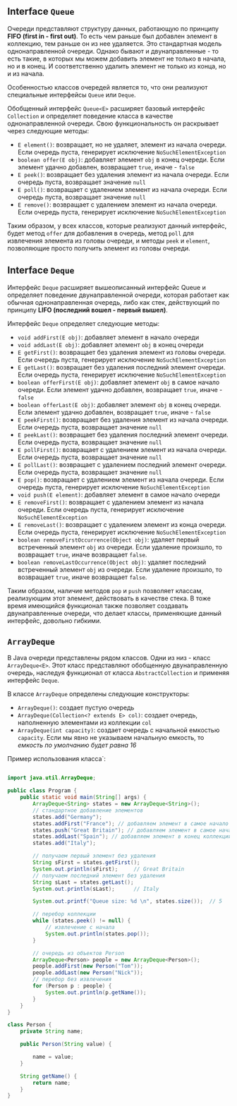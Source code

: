 ## Interface `Queue`
Очереди представляют структуру данных, работающую по принципу **FIFO (first in - first out)**. То есть чем раньше был добавлен элемент в коллекцию, тем раньше он из нее удаляется. Это стандартная модель однонаправленной очереди. Однако бывают и двунаправленные - то есть такие, в которых мы можем добавить элемент не только в начала, но и в конец. И соответственно удалить элемент не только из конца, но и из начала.

Особенностью классов очередей является то, что они реализуют специальные интерфейсы `Queue` или `Deque`.

Обобщенный интерфейс `Queue<E>` расширяет базовый интерфейс `Collection` и определяет поведение класса в качестве однонаправленной очереди. Свою функциональность он раскрывает через следующие методы:
- `E element()`: возвращает, но не удаляет, элемент из начала очереди. Если очередь пуста, генерирует исключение `NoSuchElementException`
- `boolean offer(E obj)`: добавляет элемент `obj` в конец очереди. Если элемент удачно добавлен, возвращает `true`, иначе - `false`
- `E peek()`: возвращает без удаления элемент из начала очереди. Если очередь пуста, возвращает значение `null`
- `E poll()`: возвращает с удалением элемент из начала очереди. Если очередь пуста, возвращает значение `null`
- `E remove()`: возвращает с удалением элемент из начала очереди. Если очередь пуста, генерирует исключение `NoSuchElementException`

Таким образом, у всех классов, которые реализуют данный интерфейс, будет метод `offer` для добавления в очередь, метод `poll` для извлечения элемента из головы очереди, и методы `peek` и `element`, позволяющие просто получить элемент из головы очереди.

## Interface `Deque`
Интерфейс `Deque` расширяет вышеописанный интерфейс Queue и определяет поведение двунаправленной очереди, которая работает как обычная однонаправленная очередь, либо как стек, действующий по принципу **LIFO (последний вошел - первый вышел)**.

Интерфейс `Deque` определяет следующие методы:
- `void addFirst(E obj)`: добавляет элемент в начало очереди
- `void addLast(E obj)`: добавляет элемент `obj` в конец очереди
- `E getFirst()`: возвращает без удаления элемент из головы очереди. Если очередь пуста, генерирует исключение `NoSuchElementException`
- `E getLast()`: возвращает без удаления последний элемент очереди. Если очередь пуста, генерирует исключение `NoSuchElementException`
- `boolean offerFirst(E obj)`: добавляет элемент `obj` в самое начало очереди. Если элемент удачно добавлен, возвращает `true`, иначе - `false`
- `boolean offerLast(E obj)`: добавляет элемент `obj` в конец очереди. Если элемент удачно добавлен, возвращает `true`, иначе - `false`
- `E peekFirst()`: возвращает без удаления элемент из начала очереди. Если очередь пуста, возвращает значение `null`
- `E peekLast()`: возвращает без удаления последний элемент очереди. Если очередь пуста, возвращает значение `null`
- `E pollFirst()`: возвращает с удалением элемент из начала очереди. Если очередь пуста, возвращает значение `null`
- `E pollLast()`: возвращает с удалением последний элемент очереди. Если очередь пуста, возвращает значение `null`
- `E pop()`: возвращает с удалением элемент из начала очереди. Если очередь пуста, генерирует исключение `NoSuchElementException`
- `void push(E element)`: добавляет элемент в самое начало очереди
- `E removeFirst()`: возвращает с удалением элемент из начала очереди. Если очередь пуста, генерирует исключение `NoSuchElementException`
- `E removeLast()`: возвращает с удалением элемент из конца очереди. Если очередь пуста, генерирует исключение `NoSuchElementException`
- `boolean removeFirstOccurrence(Object obj)`: удаляет первый встреченный элемент `obj` из очереди. Если удаление произшло, то возвращает `true`, иначе возвращает `false`.
- `boolean removeLastOccurrence(Object obj)`: удаляет последний встреченный элемент `obj` из очереди. Если удаление произшло, то возвращает `true`, иначе возвращает `false`.

Таким образом, наличие методов `pop` и `push` позволяет классам, реализующим этот элемент, действовать в качестве стека. В тоже время имеющийся функционал также позволяет создавать двунаправленные очереди, что делает классы, применяющие данный интерфейс, довольно гибкими.

## `ArrayDeque`
В Java очереди представлены рядом классов. Одни из низ - класс `ArrayDeque<E>`. Этот класс представляют обобщенную двунаправленную очередь, наследуя функционал от класса `AbstractCollection` и применяя интерфейс `Deque`.

В классе `ArrayDeque` определены следующие конструкторы:
- `ArrayDeque()`: создает пустую очередь
- `ArrayDeque(Collection<? extends E> col)`: создает очередь, наполненную элементами из коллекции `col`
- `ArrayDeque(int capacity)`: создает очередь с начальной емкостью `capacity`. Если мы явно не указываем начальную емкость, то *емкость по умолчанию будет равна 16*

Пример использования класса`:
```java

import java.util.ArrayDeque;

public class Program {
    public static void main(String[] args) {
        ArrayDeque<String> states = new ArrayDeque<String>();
        // стандартное добавление элементов
        states.add("Germany");
        states.addFirst("France"); // добавляем элемент в самое начало
        states.push("Great Britain"); // добавляем элемент в самое начало
        states.addLast("Spain"); // добавляем элемент в конец коллекции
        states.add("Italy");

        // получаем первый элемент без удаления
        String sFirst = states.getFirst();
        System.out.println(sFirst);     // Great Britain
        // получаем последний элемент без удаления
        String sLast = states.getLast();
        System.out.println(sLast);      // Italy

        System.out.printf("Queue size: %d \n", states.size());  // 5

        // перебор коллекции        
        while (states.peek() != null) {
            // извлечение c начала
            System.out.println(states.pop());
        }

        // очередь из объектов Person
        ArrayDeque<Person> people = new ArrayDeque<Person>();
        people.addFirst(new Person("Tom"));
        people.addLast(new Person("Nick"));
        // перебор без извлечения
        for (Person p : people) {
            System.out.println(p.getName());
        }
    }
}
```

```java
class Person {
    private String name;

    public Person(String value) {

        name = value;
    }

    String getName() {
        return name;
    }
}
```